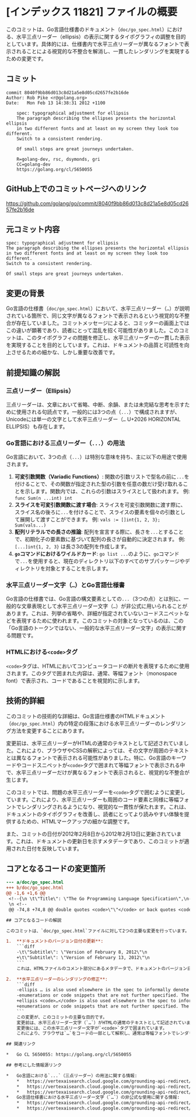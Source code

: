 # [インデックス 11821] ファイルの概要

このコミットは、Go言語仕様書のドキュメント（`doc/go_spec.html`）における、水平三点リーダー（ellipsis）の表示に関するタイポグラフィの調整を目的としています。具体的には、仕様書内で水平三点リーダーが異なるフォントで表示されることによる視覚的な不整合を解消し、一貫したレンダリングを実現するための変更です。

## コミット

```
commit 8040f9bb86d013c8d21a5e8d05cd2657fe2b16de
Author: Rob Pike <r@golang.org>
Date:   Mon Feb 13 14:38:31 2012 +1100

    spec: typographical adjustment for ellipsis
    The paragraph describing the ellipses presents the horizontal ellipsis
    in two different fonts and at least on my screen they look too different.
    Switch to a consistent rendering.
    
    Of small steps are great journeys undertaken.
    
    R=golang-dev, rsc, dsymonds, gri
    CC=golang-dev
    https://golang.org/cl/5650055
```

## GitHub上でのコミットページへのリンク

https://github.com/golang/go/commit/8040f9bb86d013c8d21a5e8d05cd2657fe2b16de

## 元コミット内容

```
spec: typographical adjustment for ellipsis
The paragraph describing the ellipses presents the horizontal ellipsis
in two different fonts and at least on my screen they look too different.
Switch to a consistent rendering.

Of small steps are great journeys undertaken.
```

## 変更の背景

Go言語の仕様書（`doc/go_spec.html`）において、水平三点リーダー（`…`）が説明されている箇所で、同じ文字が異なるフォントで表示されるという視覚的な不整合が存在していました。コミットメッセージによると、コミッターの画面上ではこの違いが顕著であり、読者にとって混乱を招く可能性がありました。このコミットは、このタイポグラフィの問題を修正し、水平三点リーダーの一貫した表示を実現することを目的としています。これは、ドキュメントの品質と可読性を向上させるための細かな、しかし重要な改善です。

## 前提知識の解説

### 三点リーダー（Ellipsis）

三点リーダーは、文章において省略、中断、余韻、または未完結な思考を示すために使用される句読点です。一般的には3つの点（`...`）で構成されますが、Unicodeには単一の文字として水平三点リーダー（`…` U+2026 HORIZONTAL ELLIPSIS）も存在します。

### Go言語における三点リーダー（`...`）の用法

Go言語において、3つの点（`...`）は特別な意味を持ち、主に以下の用途で使用されます。

1.  **可変引数関数（Variadic Functions）**: 関数の引数リストで型名の前に`...`を付けることで、その関数が指定された型の引数を任意の数だけ受け取れることを示します。関数内では、これらの引数はスライスとして扱われます。
    例: `func Sum(n ...int) int`
2.  **スライスを可変引数関数に渡す場合**: スライスを可変引数関数に渡す際に、スライス名の後ろに`...`を付けることで、スライスの要素を個々の引数として展開して渡すことができます。
    例: `vals := []int{1, 2, 3}; Sum(vals...)`
3.  **配列リテラルでの長さの推論**: 配列を宣言する際に、長さを`...`とすることで、初期化子の要素数に基づいて配列の長さが自動的に決定されます。
    例: `[...]int{1, 2, 3}` は長さ3の配列を作成します。
4.  **`go`コマンドにおけるワイルドカード**: `go list ...`のように、`go`コマンドで`...`を使用すると、現在のディレクトリ以下のすべてのサブパッケージやディレクトリを対象とすることを示します。

### 水平三点リーダー文字（`…`）とGo言語仕様書

Go言語の仕様書では、Go言語の構文要素としての`...`（3つの点）とは別に、一般的な文章表現として水平三点リーダー文字（`…`）が非公式に用いられることがあります。これは、列挙の省略や、詳細が指定されていないコードスニペットなどを表現するために使われます。このコミットの対象となっているのは、この「Go言語のトークンではない、一般的な水平三点リーダー文字」の表示に関する問題です。

### HTMLにおける`<code>`タグ

`<code>`タグは、HTMLにおいてコンピュータコードの断片を表現するために使用されます。このタグで囲まれた内容は、通常、等幅フォント（monospace font）で表示され、コードであることを視覚的に示します。

## 技術的詳細

このコミットの技術的な詳細は、Go言語仕様書のHTMLドキュメント（`doc/go_spec.html`）内の特定の段落における水平三点リーダーのレンダリング方法を変更することにあります。

変更前は、水平三点リーダーがHTMLの通常のテキストとして記述されていました。これにより、ブラウザやCSSの解釈によっては、その文字が周囲のテキストとは異なるフォントで表示される可能性がありました。特に、Go言語のキーワードやコードスニペットが`<code>`タグで囲まれて等幅フォントで表示される中で、水平三点リーダーだけが異なるフォントで表示されると、視覚的な不整合が生じます。

このコミットでは、問題の水平三点リーダーを`<code>`タグで囲むように変更しています。これにより、水平三点リーダーも周囲のコード要素と同様に等幅フォントでレンダリングされるようになり、視覚的な一貫性が保たれます。これは、ドキュメントのタイポグラフィを改善し、読者にとってより読みやすい体験を提供するための、HTMLマークアップの細かな調整です。

また、コミットの日付が2012年2月8日から2012年2月13日に更新されています。これは、ドキュメントの更新日を示すメタデータであり、このコミットが適用された日付を反映しています。

## コアとなるコードの変更箇所

```diff
--- a/doc/go_spec.html
+++ b/doc/go_spec.html
@@ -1,6 +1,6 @@
 <!--{\n \t\"Title\": \"The Go Programming Language Specification\",\n-\t\"Subtitle\": \"Version of February 8, 2012\"\n+\t\"Subtitle\": \"Version of February 13, 2012\"\n }-->
 \n <!--
 @@ -74,8 +74,8 @@ double quotes <code>\"\"</code> or back quotes <code>``</code>.\n <p>\n The form <code>a … b</code> represents the set of characters from\n <code>a</code> through <code>b</code> as alternatives. The horizontal\n-ellipis … is also used elsewhere in the spec to informally denote various\n-enumerations or code snippets that are not further specified. The character …\n+ellipis <code>…</code> is also used elsewhere in the spec to informally denote various\n+enumerations or code snippets that are not further specified. The character <code>…</code>\n (as opposed to the three characters <code>...</code>) is not a token of the Go\n language.\n </p>\n```

## コアとなるコードの解説

このコミットは、`doc/go_spec.html`ファイルに対して2つの主要な変更を行っています。

1.  **ドキュメントのバージョン日付の更新**:
    ```diff
    -\t\"Subtitle\": \"Version of February 8, 2012\"\n
    +\t\"Subtitle\": \"Version of February 13, 2012\"\n
    ```
    これは、HTMLファイルのコメント部分にあるメタデータで、ドキュメントのバージョン日付を2012年2月8日から2012年2月13日に更新しています。これは、このコミットが適用された日付を反映するものです。

2.  **水平三点リーダーのレンダリングの修正**:
    ```diff
    -ellipis … is also used elsewhere in the spec to informally denote various
    -enumerations or code snippets that are not further specified. The character …
    +ellipis <code>…</code> is also used elsewhere in the spec to informally denote various
    +enumerations or code snippets that are not further specified. The character <code>…</code>
    ```
    この変更が、このコミットの主要な目的です。
    変更前は、水平三点リーダー文字（`…`）がHTMLの通常のテキストとして記述されていました。
    変更後には、この水平三点リーダー文字が`<code>`タグで囲まれています。
    これにより、ブラウザは`…`をコードの一部として解釈し、通常は等幅フォントでレンダリングします。この修正により、仕様書内で`…`が常に一貫したフォントで表示されるようになり、視覚的な不整合が解消されます。特に、Go言語の構文要素（例: `<code>a ... b</code>`）が等幅フォントで表示される中で、説明文中の`…`も同じフォントで表示されることで、ドキュメント全体のタイポグラフィの一貫性が向上します。

## 関連リンク

*   Go CL 5650055: https://golang.org/cl/5650055

## 参考にした情報源リンク

*   Go言語における`...`（三点リーダー）の用法に関する情報:
    *   https://vertexaisearch.cloud.google.com/grounding-api-redirect/AUZIYQFkmHi2SxG6up700R8Wt5BOwq0ZFWYProtIbQVKfgdd82kRws5lNL4DBgjuLPqYm9vOFNzuH-waS3JJA3JwvhKhAXA-0a63c10Pb5g7Kt3DntoaPEjMMgzpNf2K1wJN0GpylqhbWNVGprDQgO_pPlHRSrt5SSpGwxNzJUr-RamsjAogvg==
    *   https://vertexaisearch.cloud.google.com/grounding-api-redirect/AUZIYQGY33gJYaniFSMSx-abhGhAx9cEko1bB5dtHM7Q45IrmlP60OWMRgxEu-CLkMToVfEdK7PuWtWj5Pj3jfLKaOzjSKakUUnJX2qAmK9d90VNtcZNQlFWVAZcu4Hda15psXdOwOBtbX5AAOGz1sdYGSciYxvaxLbSydhoYfmXZA89sngSuCzs7rsTMg==
    *   https://vertexaisearch.cloud.google.com/grounding-api-redirect/AUZIYQE2AINeI_BsCFqHAspqMl2m5yn_K-agA4ZCTEdSxfshlIAKwB80XpRvpx_X69yApL7BduA39fNeojEHaZCLRyhbBJ19x-RCrUgzW3-SACav-uXPPEBXP_uyOB1bF0ejAA==
*   Go言語仕様書における水平三点リーダー文字（`…`）の非公式な使用に関する情報:
    *   https://vertexaisearch.cloud.google.com/grounding-api-redirect/AUZIYQFrZK5ybJQm_0eEGpSdQYocxTGVJJy7c5KPAKM64Q5ZlqRiEX1_wQ8WW3qxhbODbHrt620QLXzFKQkVqh31lLSmrl1hlmdSVUTy170qY4mI5C2L
    *   https://vertexaisearch.cloud.google.com/grounding-api-redirect/AUZIYQFAjVDnmt5xz8xTbpx577Nbr6a7S05-8YA1IY5d_if7HiomtIcpFVZYzzHpEedHHlqVSauip7wZF0qBlU5Z93fcSkOrkkJz8NCrvMUdB9taqLLbAgwuzQ1wWQ==
